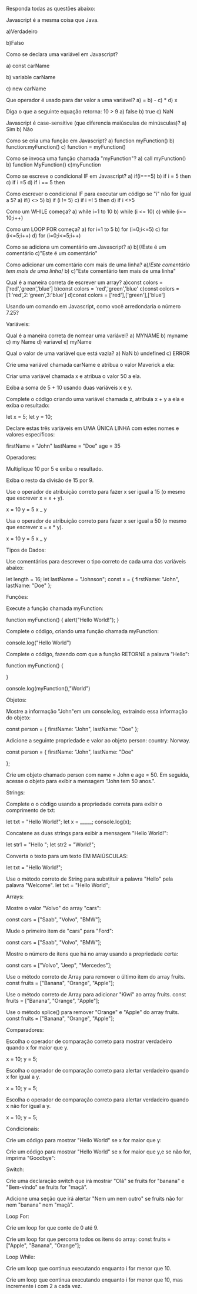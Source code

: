 Responda todas as questões abaixo:

Javascript é a mesma coisa que Java.

a)Verdadeiro

b)Falso

Como se declara uma variável em Javascript?

a) const carName

b) variable carName

c) new carName

Que operador é usado para dar valor a uma variável?
a) =
b) -
c) *
d) x

Diga o que a seguinte equação retorna: 10 > 9
a) false
b) true
c) NaN

Javascript é case-sensitive (que diferencia maiúsculas de minúsculas)?
a) Sim
b) Não

Como se cria uma função em Javascript?
a) function myFunction()
b) function:myFunction()
c) function = myFunction()

Como se invoca uma função chamada "myFunction"?
a) call myFunction()
b) function MyFunction()
c)myFunction

Como se escreve o condicional IF em Javascript?
a) if(i===5)
b) if i = 5 then
c) if i =5
d) if i == 5 then

Como escrever o condicional IF para executar um código se "i" não for igual a 5?
a) if(i <> 5)
b) if (i != 5)
c) if i =! 5 then
d) if i <>5

Como um WHILE começa?
a) while i=1 to 10
b) while (i <= 10)
c) while (i<= 10;i++)

Como um LOOP FOR começa?
a) for i=1 to 5
b) for (i=0;i<=5)
c) for (i<=5;i++) 
d) for (i=0;i<=5;i++)

Como se adiciona um comentário em Javascript?
a)<!--Este é um comentário-->
b)//Este é um comentário
c)"Este é um comentário"

Como adicionar um comentário com mais de uma linha?
a)/*Este comentário tem
mais de uma linha*/
b)<!--Este comentário tem
mais de uma linha-->
c)"Este comentário tem
mais de uma linha"

Qual é a maneira correta de escrever um array?
a)const colors = ['red','green','blue']
b)const colors = 'red','green','blue'
c)const colors = [1:'red',2:'green',3:'blue']
d)const colors = ['red'],['green'],['blue']

Usando um comando em Javascript, como você arredondaria o número 7.25?

Variáveis:

Qual é a maneira correta de nomear uma variável?
a) MYNAME
b) myname
c) my Name
d) variavel
e) myName

Qual o valor de uma variável que está vazia?
a) NaN
b) undefined
c) ERROR

Crie uma variável chamada carName e atribua o valor Maverick a ela:



Criar uma variável chamada x e atribua o valor 50 a ela.


Exiba a soma de 5 + 10 usando duas variáveis x e y.

Complete o código criando uma variável chamada z, atribuia x + y a ela e exiba o resultado:

let x = 5;
let y = 10;

Declare estas três variáveis em UMA ÚNICA LINHA com estes nomes e valores específicos:

firstName = "John"
lastName = "Doe"
age = 35


Operadores:

Multiplique 10 por 5 e exiba o resultado.

Exiba o resto da divisão de 15 por 9.

Use o operador de atribuição correto para fazer x ser igual a 15 (o mesmo que escrever x = x + y).

x = 10
y = 5
x _ y

Usa o operador de atribuição correto para fazer x ser igual a 50 (o mesmo que escrever x = x * y).

x = 10
y = 5
x _ y

Tipos de Dados:

Use comentários para descrever o tipo correto de cada uma das variáveis abaixo:

let length = 16;
let lastName = "Johnson"; 
const x = {
  firstName: "John",
  lastName: "Doe"
};

Funções:

Execute a função chamada myFunction:

function myFunction() {
  alert("Hello World!");
}


Complete o código, criando uma função chamada myFunction:

console.log("Hello World")


Complete o código, fazendo com que a função RETORNE a palavra "Hello":

function myFunction() {
  
}

console.log(myFunction(),"World")


Objetos:

Mostre a informação "John"em um console.log, extraindo essa informação do objeto:

const person = {
  firstName: "John",
  lastName: "Doe"
};


Adicione a seguinte propriedade e valor ao objeto person: country: Norway.

const person = {
  firstName: "John",
  lastName: "Doe" 

};


Crie um objeto chamado person com name = John e age = 50.
Em seguida, acesse o objeto para exibir a mensagem "John tem 50 anos.".


Strings:

Complete o o código usando a propriedade correta para exibir o comprimento de txt:

let txt = "Hello World!";
let x = _____;
console.log(x);

Concatene as duas strings para exibir a mensagem "Hello World!":

let str1 = "Hello ";
let str2 = "World!";

Converta o texto para um texto EM MAIÚSCULAS:

let txt = "Hello World!";

Use o método correto de String para substituir a palavra "Hello" pela palavra "Welcome".
let txt = "Hello World";


Arrays:

Mostre o valor "Volvo" do array "cars":

const cars = ["Saab", "Volvo", "BMW"];


Mude o primeiro item de "cars" para "Ford":

const cars = ["Saab", "Volvo", "BMW"];


Mostre o número de itens que há no array usando a propriedade certa:

const cars = ["Volvo", "Jeep", "Mercedes"];

Use o método correto de Array para remover o último item do array fruits.
const fruits = ["Banana", "Orange", "Apple"];


Use o método correto de Array para adicionar "Kiwi" ao array fruits.
const fruits = ["Banana", "Orange", "Apple"];


Use o método splice() para remover "Orange" e "Apple" do array fruits.
const fruits = ["Banana", "Orange", "Apple"];


Comparadores:

Escolha o operador de comparação correto para mostrar verdadeiro quando x for maior que y.

x = 10;
y = 5;

Escolha o operador de comparação correto para alertar verdadeiro quando x for igual a y.

x = 10;
y = 5;

Escolha o operador de comparação correto para alertar verdadeiro quando x não for igual a y.

x = 10;
y = 5;


Condicionais:

Crie um código para mostrar "Hello World" se x for maior que y:


Crie um código para mostrar "Hello World" se x for maior que y,e se não for, imprima "Goodbye":


Switch:

Crie uma declaração switch que irá mostrar "Olá" se fruits for "banana" e "Bem-vindo" se fruits for "maçã".

Adicione uma seção que irá alertar "Nem um nem outro" se fruits não for nem "banana" nem "maçã".

Loop For:

Crie um loop for que conte de 0 até 9.

Crie um loop for que percorra todos os itens do array:
const fruits = ["Apple", "Banana", "Orange"];


Loop While:

Crie um loop que continua executando enquanto i for menor que 10.

Crie um loop que continua executando enquanto i for menor que 10, mas incremente i com 2 a cada vez.







